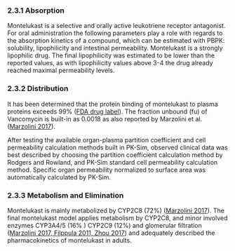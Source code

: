 ### 2.3.1 Absorption

Montelukast is a selective and orally active leukotriene receptor antagonist. For oral administration the following parameters play a role with regards to the absorption kinetics of a compound, which can be estimated with PBPK: solubility, lipophilicity and intestinal permeability. Montelukast is a strongly lipophilic drug. The final lipophilicity was estimated to be lower than the reported values, as with lipophilicity values above 3-4 the drug already reached maximal permeability levels.

### 2.3.2 Distribution

It has been determined that the protein binding of montelukast to plasma proteins exceeds 99% ([FDA drug label](#5-References)).  The fraction unbound (fu) of Vancomycin is built-in as 0.0018 as also reported by Marzolini et al. ([Marzolini 2017](#5-References)).

After testing the available organ-plasma partition coefficient and cell permeability calculation methods built in PK-Sim, observed clinical data was best described by choosing the partition coefficient calculation method by Rodgers and Rowland, and PK-Sim standard cell permeability calculation method. Specific organ permeability normalized to surface area was automatically calculated by PK-Sim.

### 2.3.3 Metabolism and Elimination

Montelukast is mainly metabolized by CYP2C8 (72%) ([Marzolini 2017](#5-References)).  The final montelukast model applies metabolism by CYP2C8, and minor involved enzymes CYP3A4/5 (16% ) CYP2C9 (12%) and glomerular filtration ([Marzolini 2017, Filppula 2011, Zhou 2017](#5-References)) and adequately described the pharmacokinetics of montelukast in adults.

